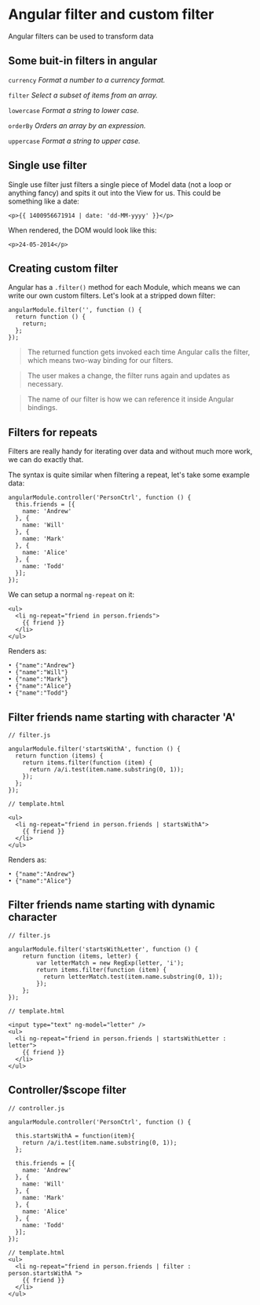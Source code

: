 Angular filter and custom filter
====
Angular filters can be used to transform data

Some buit-in filters in angular
---

`currency` *Format a number to a currency format.*

`filter` *Select a subset of items from an array.*

`lowercase` *Format a string to lower case.*

`orderBy` *Orders an array by an expression.*

`uppercase` *Format a string to upper case.*

Single use filter
----
Single use filter just filters a single piece of Model data (not a loop or anything fancy) and spits it out into the View for us. This could be something like a date:
```
<p>{{ 1400956671914 | date: 'dd-MM-yyyy' }}</p>
```
When rendered, the DOM would look like this:
```
<p>24-05-2014</p>
```
Creating custom filter
---
Angular has a `.filter()` method for each Module, which means we can write our own custom filters. Let's look at a stripped down filter:
```
angularModule.filter('', function () {
  return function () {
    return;
  };
});
```
> The returned function gets invoked each time Angular calls the filter, which means two-way binding for our filters. 

> The user makes a change, the filter runs again and updates as necessary. 

> The name of our filter is how we can reference it inside Angular bindings.

Filters for repeats
---
Filters are really handy for iterating over data and without much more work, we can do exactly that.

The syntax is quite similar when filtering a repeat, let's take some example data:
```
angularModule.controller('PersonCtrl', function () {
  this.friends = [{
    name: 'Andrew'        
  }, {
    name: 'Will'
  }, {
    name: 'Mark'
  }, {
    name: 'Alice'
  }, {
    name: 'Todd'
  }];
});
```
We can setup a normal `ng-repeat` on it:
```
<ul>
  <li ng-repeat="friend in person.friends">
    {{ friend }}
  </li>
</ul>
```
Renders as:
```
• {"name":"Andrew"}
• {"name":"Will"}
• {"name":"Mark"}
• {"name":"Alice"}
• {"name":"Todd"}
```
Filter friends name starting with character 'A'
---
```
// filter.js

angularModule.filter('startsWithA', function () {
  return function (items) {
    return items.filter(function (item) {
      return /a/i.test(item.name.substring(0, 1));
    });
  };
});

// template.html

<ul>
  <li ng-repeat="friend in person.friends | startsWithA">
    {{ friend }}
  </li>
</ul>
```
Renders as:
```
• {"name":"Andrew"}
• {"name":"Alice"}
```
Filter friends name starting with dynamic character
---
```
// filter.js

angularModule.filter('startsWithLetter', function () {
    return function (items, letter) {
        var letterMatch = new RegExp(letter, 'i');
        return items.filter(function (item) {
          return letterMatch.test(item.name.substring(0, 1));
        });
    };
});

// template.html

<input type="text" ng-model="letter" />
<ul>
  <li ng-repeat="friend in person.friends | startsWithLetter : letter">
    {{ friend }}
  </li>
</ul>
```
Controller/$scope filter
---
```
// controller.js

angularModule.controller('PersonCtrl', function () {
  
  this.startsWithA = function(item){
    return /a/i.test(item.name.substring(0, 1));
  };
  
  this.friends = [{
    name: 'Andrew'        
  }, {
    name: 'Will'
  }, {
    name: 'Mark'
  }, {
    name: 'Alice'
  }, {
    name: 'Todd'
  }];
});

// template.html
<ul>
  <li ng-repeat="friend in person.friends | filter : person.startsWithA ">
    {{ friend }}
  </li>
</ul>
```